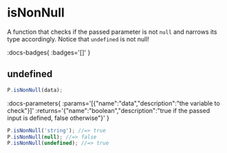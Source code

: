 # isNonNull

A function that checks if the passed parameter is not `null` and narrows its type accordingly.
Notice that `undefined` is not null!

:docs-badges{ :badges='[]' }


## undefined

```js [light]
P.isNonNull(data);
```

:docs-parameters{ :params='[{"name":"data","description":"the variable to check"}]' :returns='{"name":"boolean","description":"true if the passed input is defined, false otherwise"}' }

```js
P.isNonNull('string'); //=> true
P.isNonNull(null); //=> false
P.isNonNull(undefined); //=> true
```